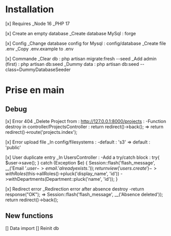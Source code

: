 # Installation

[x] Requires
_Node 16
_PHP 17

[x] Create an empty database
_Create database MySql : forge

[x] Config
_Change database config for Mysql : config/database
_Create file .env
_Copy .env.example to .env

[x] Commande
_Clear db : php artisan migrate:fresh --seed
_Add admin (first) : php artisan db:seed 
_Dummy data : php artisan db:seed --class=DummyDatabaseSeeder

# Prise en main

## Debug

[x] Error 404 
_Delete Project from : http://127.0.0.1:8000/projects :
    -Function destroy in controller/ProjectsController :
        return redirect()->back(); => return redirect()->route('projects.index');

[x] Error upload file
_In config/filesystems :
    -default : 's3' => default : 'public'

[x] User duplicate entry
_In UsersController : 
    -Add a try/catch block :
        try{
            $user->save();
        }
        catch (Exception $e) {
            Session::flash('flash_message', __('Email '.$user->email.' already exists.'));
            return view('users.create')
            ->withRoles($this->allRoles()->pluck('display_name', 'id'))
            ->withDepartments(Department::pluck('name', 'id'));
        }

[x] Redirect error 
_Redirection error after absence destroy
    -return response("OK"); => Session::flash('flash_message', __('Absence      deleted'));
    return redirect()->back();

## New functions
[] Data import
[] Reinit db









